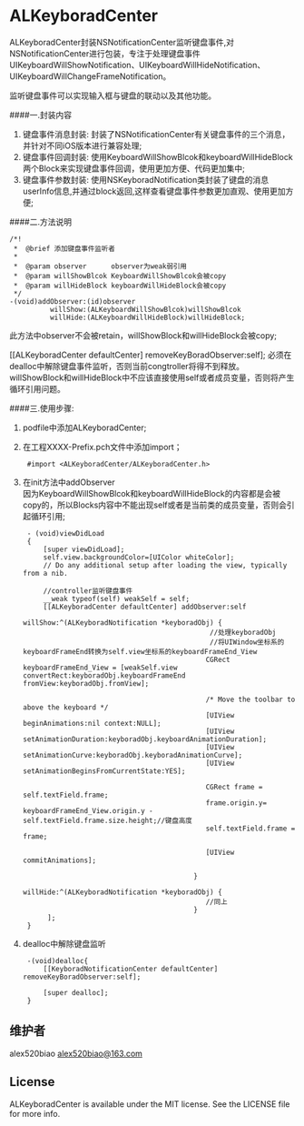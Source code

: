 # ALKeyboradCenter

ALKeyboradCenter封装NSNotificationCenter监听键盘事件,对NSNotificationCenter进行包装，专注于处理键盘事件UIKeyboardWillShowNotification、UIKeyboardWillHideNotification、UIKeyboardWillChangeFrameNotification。 

监听键盘事件可以实现输入框与键盘的联动以及其他功能。

####一.封装内容
1. 键盘事件消息封装: 封装了NSNotificationCenter有关键盘事件的三个消息，并针对不同iOS版本进行兼容处理;
2. 键盘事件回调封装: 使用KeyboardWillShowBlcok和keyboardWillHideBlock两个Block来实现键盘事件回调，使用更加方便、代码更加集中;
3. 键盘事件参数封装: 使用NSKeyboradNotification类封装了键盘的消息userInfo信息,并通过block返回,这样查看键盘事件参数更加直观、使用更加方便;

####二.方法说明  

	/*!
	 *  @brief 添加键盘事件监听者
	 *
	 *  @param observer      observer为weak弱引用
	 *  @param willShowBlcok KeyboardWillShowBlcok会被copy
	 *  @param willHideBlock keyboardWillHideBlock会被copy
	 */
	-(void)addObserver:(id)observer
	          willShow:(ALKeyboardWillShowBlcok)willShowBlcok
	          willHide:(ALKeyboardWillHideBlock)willHideBlock;

此方法中observer不会被retain，willShowBlock和willHideBlock会被copy;  

[[ALKeyboradCenter defaultCenter] removeKeyBoradObserver:self];
必须在dealloc中解除键盘事件监听，否则当前congtroller将得不到释放。willShowBlock和willHideBlock中不应该直接使用self或者成员变量，否则将产生循环引用问题。

####三.使用步骤:
1. podfile中添加ALKeyboradCenter;   
2. 在工程XXXX-Prefix.pch文件中添加import； 

        #import <ALKeyboradCenter/ALKeyboradCenter.h>
    
3. 在init方法中addObserver  
因为KeyboardWillShowBlcok和keyboardWillHideBlock的内容都是会被copy的，所以Blocks内容中不能出现self或者是当前类的成员变量，否则会引起循环引用;  

		- (void)viewDidLoad
		{
		    [super viewDidLoad];
		    self.view.backgroundColor=[UIColor whiteColor];
		    // Do any additional setup after loading the view, typically from a nib.
		    
		    //controller监听键盘事件
		    __weak typeof(self) weakSelf = self;
		    [[ALKeyboradCenter defaultCenter] addObserver:self
		                                         willShow:^(ALKeyboradNotification *keyboradObj) {
		                                             //处理keyboradObj
		                                             //将UIWindow坐标系的keyboardFrameEnd转换为self.view坐标系的keyboardFrameEnd_View
												    CGRect keyboardFrameEnd_View = [weakSelf.view convertRect:keyboradObj.keyboardFrameEnd fromView:keyboradObj.fromView];
												    
												    /* Move the toolbar to above the keyboard */
												    [UIView beginAnimations:nil context:NULL];
												    [UIView setAnimationDuration:keyboradObj.keyboardAnimationDuration];
												    [UIView setAnimationCurve:keyboradObj.keyboradAnimationCurve];
												    [UIView setAnimationBeginsFromCurrentState:YES];
												    
												    CGRect frame = self.textField.frame;
												    frame.origin.y= keyboardFrameEnd_View.origin.y - self.textField.frame.size.height;//键盘高度
												    self.textField.frame = frame;
												    
												    [UIView commitAnimations];

		                                         }
		                                         willHide:^(ALKeyboradNotification *keyboradObj) {
													//同上
		                                         }
		     ];
		} 

4. dealloc中解除键盘监听  
        
        -(void)dealloc{
            [[KeyboradNotificationCenter defaultCenter] removeKeyBoradObserver:self];
            
            [super dealloc];
        }
        

## 维护者

alex520biao <alex520biao@163.com>

## License

ALKeyboradCenter is available under the MIT license. See the LICENSE file for more info.
